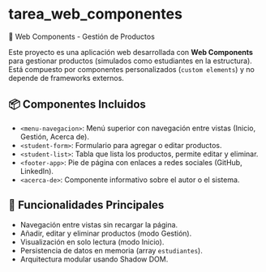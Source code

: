 # tarea_web_componentes

 🛒 Web Components - Gestión de Productos

Este proyecto es una aplicación web desarrollada con **Web Components** para gestionar productos (simulados como estudiantes en la estructura). Está compuesto por componentes personalizados (`custom elements`) y no depende de frameworks externos.

## 📦 Componentes Incluidos

- `<menu-navegacion>`: Menú superior con navegación entre vistas (Inicio, Gestión, Acerca de).
- `<student-form>`: Formulario para agregar o editar productos.
- `<student-list>`: Tabla que lista los productos, permite editar y eliminar.
- `<footer-app>`: Pie de página con enlaces a redes sociales (GitHub, LinkedIn).
- `<acerca-de>`: Componente informativo sobre el autor o el sistema.

## 🧠 Funcionalidades Principales

- Navegación entre vistas sin recargar la página.
- Añadir, editar y eliminar productos (modo Gestión).
- Visualización en solo lectura (modo Inicio).
- Persistencia de datos en memoria (array `estudiantes`).
- Arquitectura modular usando Shadow DOM.
